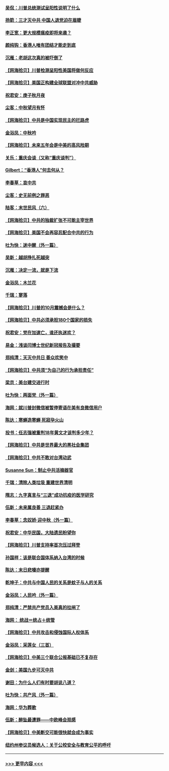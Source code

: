 #### [吴侃：川普总统测试呈阳性说明了什么](../pages/nsc993/n12451869.md?t=10060251) 
#### [扬箭：三才灭中共 中国人退党迫在眉睫](../pages/nsc993/n12451842.md?t=10060251) 
#### [李正宽：更大规模瘟疫即将来袭？](../pages/nsc993/n12451455.md?t=10060251) 
#### [颜纯钩：香港人唯有团结才能走到底](../pages/nsc993/n12450870.md?t=10060251) 
#### [沉雁：老胡这次真的被吓倒了](../pages/nsc993/n12449796.md?t=10060251) 
#### [【网海拾贝】川普检测呈阳性美国将做何反应](../pages/nsc993/n12449042.md?t=10060251) 
#### [【网海拾贝】美国正构建全球联盟对冲中共威胁](../pages/nsc993/n12446580.md?t=10060251) 
#### [祝君安：庚子秋月夜](../pages/nsc993/n12445870.md?t=10060251) 
#### [尘客：中秋望月有怀](../pages/nsc993/n12444632.md?t=10060251) 
#### [【网海拾贝】中共是中国实现民主的拦路虎](../pages/nsc993/n12443573.md?t=10060251) 
#### [金浴凤：中秋吟](../pages/nsc993/n12441773.md?t=10060251) 
#### [【网海拾贝】未来五年会是中美的高风险期](../pages/nsc993/n12440760.md?t=10060251) 
#### [关乐：重庆会谈（又称“重庆谈判”）](../pages/nsc993/n12437525.md?t=10060251) 
#### [Gilbert：“香港人”何去何从？](../pages/nsc993/n12435894.md?t=10060251) 
#### [李春草：哀中共](../pages/nsc993/n12435874.md?t=10060251) 
#### [尘客：史无前例之罪恶](../pages/nsc993/n12435762.md?t=10060251) 
#### [陆客：末世民风（六）](../pages/nsc993/n12435354.md?t=10060251) 
#### [【网海拾贝】中共的独裁扩张不可能主宰世界](../pages/nsc993/n12435151.md?t=10060251) 
#### [【网海拾贝】美国不会再容忍配合中共的行为](../pages/nsc993/n12433808.md?t=10060251) 
#### [吐为快：迷中醒（外一篇）](../pages/nsc993/n12433585.md?t=10060251) 
#### [吴新：越胡挣扎死越突](../pages/nsc993/n12433562.md?t=10060251) 
#### [沉雁：决定一流，就是下流](../pages/nsc993/n12432128.md?t=10060251) 
#### [金浴凤：木兰花](../pages/nsc993/n12432124.md?t=10060251) 
#### [千瑞：寥落](../pages/nsc993/n12432071.md?t=10060251) 
#### [【网海拾贝】川普的10月震撼会是什么？](../pages/nsc993/n12431624.md?t=10060251) 
#### [【网海拾贝】中共必须承担180个国家的损失](../pages/nsc993/n12428893.md?t=10060251) 
#### [祝君安：党在加速亡，谁还执迷欢？](../pages/nsc993/n12428652.md?t=10060251) 
#### [易金：浅谈闫博士世纪新冠报告及撮要](../pages/nsc993/n12426822.md?t=10060251) 
#### [郑纯清：天灭中共日 善众欢笑中](../pages/nsc993/n12426784.md?t=10060251) 
#### [【网海拾贝】中共须“为自己的行为承担责任”](../pages/nsc993/n12426067.md?t=10060251) 
#### [梁京：美台建交进行时](../pages/nsc993/n12424066.md?t=10060251) 
#### [吐为快：两面党（外一篇）](../pages/nsc993/n12424043.md?t=10060251) 
#### [海网：就川普封微信被暂停寄语在美有良微信用户](../pages/nsc993/n12424021.md?t=10060251) 
#### [陈达：寒蝉造寒蝉 死寂孕火山](../pages/nsc993/n12423958.md?t=10060251) 
#### [投书：任志强被重判18年黄文才该判多少年？](../pages/nsc993/n12423672.md?t=10060251) 
#### [【网海拾贝】中共是世界最大的黑社会集团](../pages/nsc993/n12423543.md?t=10060251) 
#### [【网海拾贝】中共不敢对台湾动武](../pages/nsc993/n12421418.md?t=10060251) 
#### [Susanne Sun：制止中共活摘器官](../pages/nsc993/n12419654.md?t=10060251) 
#### [千瑞：清除人类垃圾 重建世界清明](../pages/nsc993/n12419414.md?t=10060251) 
#### [隋志：九字真言与“三退”成功抗疫的医学研究](../pages/nsc993/n12419248.md?t=10060251) 
#### [伍新：未来属良善 三退赶紧办](../pages/nsc993/n12418496.md?t=10060251) 
#### [李春草：念奴娇·迎中秋（外一篇）](../pages/nsc993/n12418465.md?t=10060251) 
#### [祝君安：中华民国，大陆遗民盼望你](../pages/nsc993/n12418089.md?t=10060251) 
#### [【网海拾贝】川普支持率首次压过拜登](../pages/nsc993/n12418050.md?t=10060251) 
#### [孙国祥：该是联合国体系纳入台湾的时候](../pages/nsc993/n12417369.md?t=10060251) 
#### [陈达：末日悲嚎亦提醒](../pages/nsc993/n12416736.md?t=10060251) 
#### [乾坤子：中共与中国人民的关系是蚊子与人的关系](../pages/nsc993/n12416632.md?t=10060251) 
#### [金浴凤：人民吟（外一篇）](../pages/nsc993/n12416567.md?t=10060251) 
#### [郑纯清：严禁共产党员入美真的拉闸了](../pages/nsc993/n12416550.md?t=10060251) 
#### [海网： 统战＝统占＋统管](../pages/nsc993/n12416404.md?t=10060251) 
#### [【网海拾贝】中共攻击和侵蚀国际人权体系](../pages/nsc993/n12416250.md?t=10060251) 
#### [金浴凤：采莲女（三首）](../pages/nsc993/n12415517.md?t=10060251) 
#### [【网海拾贝】中美三个联合公报基础已不复存在](../pages/nsc993/n12415054.md?t=10060251) 
#### [金剑：美国九步可灭中共](../pages/nsc993/n12413183.md?t=10060251) 
#### [谢田：为什么人们有时要胡说八道？](../pages/nsc993/n12411861.md?t=10060251) 
#### [吐为快：共产风（外一篇）](../pages/nsc993/n12411761.md?t=10060251) 
#### [海网：华为葬歌](../pages/nsc993/n12410381.md?t=10060251) 
#### [伍新：醉坠最遭罪——中欧峰会观感](../pages/nsc993/n12410364.md?t=10060251) 
#### [【网海拾贝】中美断交可能很快就会成为事实](../pages/nsc993/n12409495.md?t=10060251) 
#### [纽约州参议员候选人：关于公校安全与教育公平的呼吁](../pages/nsc993/n12409228.md?t=10060251) 

----
#### [ >>> 更早内容 <<< ](../indexes/nsc993-earlier.md)
